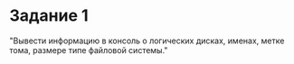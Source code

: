 # Задание 1
"Вывести информацию в консоль о логических дисках, именах, метке тома, размере типе файловой системы."
